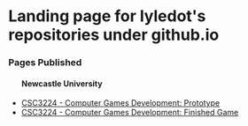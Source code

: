 <h1>Landing page for lyledot's repositories under github.io</h1>

<h3>Pages Published</h3>
<ul>
  <h4>Newcastle University</h4>
  <li><a href="https://github.com/lyledot/csc3224-prototype">CSC3224 - Computer Games Development: Prototype</li>
  <li><a href="https://github.com/lyledot/csc3224-finished-game">CSC3224 - Computer Games Development: Finished Game</li>
</ul
